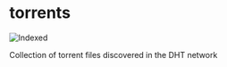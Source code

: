 torrents 
========
![Indexed](https://img.shields.io/badge/indexed-119255-blue)

Collection of torrent files discovered in the DHT network
